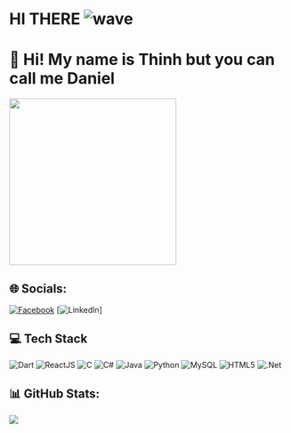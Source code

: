 # HI THERE ![wave](https://user-images.githubusercontent.com/18350557/176309783-0785949b-9127-417c-8b55-ab5a4333674e.gif)

# 👋 Hi! My name is Thinh but you can call me Daniel
<img src="https://media.giphy.com/media/qgQUggAC3Pfv687qPC/giphy.gif" width="300"/>

## 🌐 Socials:
[![Facebook](https://img.shields.io/badge/Facebook-1877F2?style=for-the-badge&logo=facebook&logoColor=white)](https://facebook.com/doletruongthinh)
[![LinkedIn](https://img.shields.io/badge/LinkedIn-0A66C2?style=for-the-badge&logo=linkedin&logoColor=white)]

## 💻 Tech Stack

![Dart](https://img.shields.io/badge/Dart-0175C2?style=for-the-badge&logo=dart&logoColor=white)
![ReactJS](https://img.shields.io/badge/React-20232A?style=for-the-badge&logo=react&logoColor=61DAFB)
![C](https://img.shields.io/badge/C-00599C?style=for-the-badge&logo=c&logoColor=white)
![C#](https://img.shields.io/badge/C%23-239120?style=for-the-badge&logo=c-sharp&logoColor=white)
![Java](https://img.shields.io/badge/Java-007396?style=for-the-badge&logo=java&logoColor=white)
![Python](https://img.shields.io/badge/Python-3776AB?style=for-the-badge&logo=python&logoColor=white)
![MySQL](https://img.shields.io/badge/MySQL-4479A1?style=for-the-badge&logo=mysql&logoColor=white)
![HTML5](https://img.shields.io/badge/HTML5-E34F26?style=for-the-badge&logo=html5&logoColor=white)
![.Net](https://img.shields.io/badge/.NET-512BD4?style=for-the-badge&logo=dotnet&logoColor=white)



## 📊 GitHub Stats:

![](https://github-readme-stats.vercel.app/api/top-langs/?username=mavuong3112&layout=compact&theme=dark)


<!--
**mavuong3112/mavuong3112** is a ✨ _special_ ✨ repository because its `README.md` (this file) appears on your GitHub profile.

Here are some ideas to get you started:

- 🔭 I’m currently working on ...
- 🌱 I’m currently learning ...
- 👯 I’m looking to collaborate on ...
- 🤔 I’m looking for help with ...
- 💬 Ask me about ...
- 📫 How to reach me: ...
- 😄 Pronouns: ...
- ⚡ Fun fact: ...
-->
